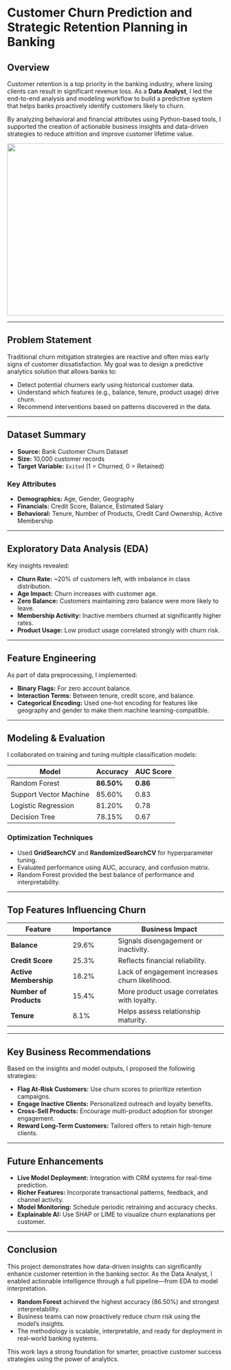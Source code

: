 # **Customer Churn Prediction and Strategic Retention Planning in Banking**

## **Overview**

Customer retention is a top priority in the banking industry, where losing clients can result in significant revenue loss. As a **Data Analyst**, I led the end-to-end analysis and modeling workflow to build a predictive system that helps banks proactively identify customers likely to churn.

By analyzing behavioral and financial attributes using Python-based tools, I supported the creation of actionable business insights and data-driven strategies to reduce attrition and improve customer lifetime value.

<p align="center">
  <img src="https://github.com/lavanyanallani18/project_images/blob/3d82fc4621703aaf8b3ea9ed1a820d7e66e56678/customer%20churn.png" width="700" height="400"/>
</p>


---

## **Problem Statement**

Traditional churn mitigation strategies are reactive and often miss early signs of customer dissatisfaction. My goal was to design a predictive analytics solution that allows banks to:

* Detect potential churners early using historical customer data.
* Understand which features (e.g., balance, tenure, product usage) drive churn.
* Recommend interventions based on patterns discovered in the data.

---

## **Dataset Summary**

* **Source:** Bank Customer Churn Dataset
* **Size:** 10,000 customer records
* **Target Variable:** `Exited` (1 = Churned, 0 = Retained)

### **Key Attributes**

* **Demographics:** Age, Gender, Geography
* **Financials:** Credit Score, Balance, Estimated Salary
* **Behavioral:** Tenure, Number of Products, Credit Card Ownership, Active Membership

---

## **Exploratory Data Analysis (EDA)**

Key insights revealed:

* **Churn Rate:** \~20% of customers left, with imbalance in class distribution.
* **Age Impact:** Churn increases with customer age.
* **Zero Balance:** Customers maintaining zero balance were more likely to leave.
* **Membership Activity:** Inactive members churned at significantly higher rates.
* **Product Usage:** Low product usage correlated strongly with churn risk.

---

## **Feature Engineering**

As part of data preprocessing, I implemented:

* **Binary Flags:** For zero account balance.
* **Interaction Terms:** Between tenure, credit score, and balance.
* **Categorical Encoding:** Used one-hot encoding for features like geography and gender to make them machine learning-compatible.

---

## **Modeling & Evaluation**

I collaborated on training and tuning multiple classification models:

| **Model**              | **Accuracy** | **AUC Score** |
| ---------------------- | ------------ | ------------- |
| Random Forest          | **86.50%**   | **0.86**      |
| Support Vector Machine | 85.60%       | 0.83          |
| Logistic Regression    | 81.20%       | 0.78          |
| Decision Tree          | 78.15%       | 0.67          |

### **Optimization Techniques**

* Used **GridSearchCV** and **RandomizedSearchCV** for hyperparameter tuning.
* Evaluated performance using AUC, accuracy, and confusion matrix.
* Random Forest provided the best balance of performance and interpretability.

---

## **Top Features Influencing Churn**

| **Feature**            | **Importance** | **Business Impact**                            |
| ---------------------- | -------------- | ---------------------------------------------- |
| **Balance**            | 29.6%          | Signals disengagement or inactivity.           |
| **Credit Score**       | 25.3%          | Reflects financial reliability.                |
| **Active Membership**  | 18.2%          | Lack of engagement increases churn likelihood. |
| **Number of Products** | 15.4%          | More product usage correlates with loyalty.    |
| **Tenure**             | 8.1%           | Helps assess relationship maturity.            |

---

## **Key Business Recommendations**

Based on the insights and model outputs, I proposed the following strategies:

* **Flag At-Risk Customers:** Use churn scores to prioritize retention campaigns.
* **Engage Inactive Clients:** Personalized outreach and loyalty benefits.
* **Cross-Sell Products:** Encourage multi-product adoption for stronger engagement.
* **Reward Long-Term Customers:** Tailored offers to retain high-tenure clients.

---

## **Future Enhancements**

* **Live Model Deployment:** Integration with CRM systems for real-time prediction.
* **Richer Features:** Incorporate transactional patterns, feedback, and channel activity.
* **Model Monitoring:** Schedule periodic retraining and accuracy checks.
* **Explainable AI:** Use SHAP or LIME to visualize churn explanations per customer.

---

## **Conclusion**

This project demonstrates how data-driven insights can significantly enhance customer retention in the banking sector. As the Data Analyst, I enabled actionable intelligence through a full pipeline—from EDA to model interpretation.

* **Random Forest** achieved the highest accuracy (86.50%) and strongest interpretability.
* Business teams can now proactively reduce churn risk using the model’s insights.
* The methodology is scalable, interpretable, and ready for deployment in real-world banking systems.

This work lays a strong foundation for smarter, proactive customer success strategies using the power of analytics.
